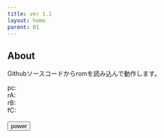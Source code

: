 ```yaml
---
title: ver 1.1
layout: home
parent: 01
---
```

## About
Githubソースコードからromを読み込んで動作します。
<div>
			<label>pc: <a id="nowcount"></a></label><br>
			<label>rA: <a id="a"></a></label><br>
			<label>rB: <a id="b"></a></label><br>
			<label>fC: <a id="c"></a></label><br><br>
			<input type="button" value="power" id="power" />
</div>
<script type="text/javascript" src="../../../assets/js/emulator01-1.1.js">
</script>
